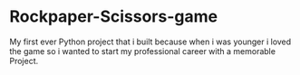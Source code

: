 # Rockpaper-Scissors-game
My first ever Python project that i built because when i was younger i loved the game so i wanted to start my professional career with a memorable Project.
